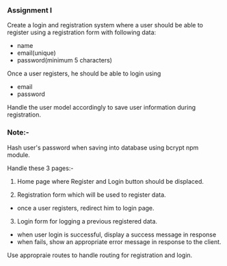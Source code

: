 ### Assignment I

Create a login and registration system where a user should be able to register using a registration form with following data:
  - name
  - email(unique)
  - password(minimum 5 characters)

Once a user registers, he should be able to login using
   - email
   - password

Handle the user model accordingly to save user information during registration.

### Note:-
Hash user's password when saving into database using bcrypt npm module.

Handle these 3 pages:-

1. Home page where Register and Login button should be displaced.

2. Registration form which will be used to register data.

- once a user registers, redirect him to login page.

3. Login form for logging a previous registered data.

 - when user login is successful, display a success message in response
 - when fails, show an appropriate error message in response to the client.
 
Use appropraie routes to handle routing for registration and login.